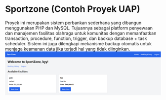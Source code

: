 # Sportzone (Contoh Proyek UAP)
Proyek ini merupakan sistem perbankan sederhana yang dibangun menggunakan PHP dan MySQL. Tujuannya sebagai platform penyewaan dan manajemen fasilitas olahraga untuk komunitas dengan memanfaatkan transaction, procedure, function, trigger, dan backup database + task scheduler. Sistem ini juga dilengkapi mekanisme backup otomatis untuk menjaga keamanan data jika terjadi hal yang tidak diinginkan.
<img src="https://github.com/slabkim/sportzone/blob/main/imgAset/dashboard.png" >

